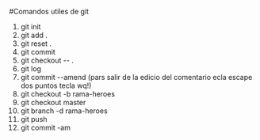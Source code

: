 #Comandos utiles de git
1. git init
2. git add .
3. git reset .
4. git commit 
5. git checkout -- .
6. git log 
7. git commit --amend (pars salir de la edicio del comentario ecla escape dos puntos tecla wq!)
8. git checkout -b rama-heroes
9. git checkout master
10. git branch -d rama-heroes
11. git push
12. git commit -am



